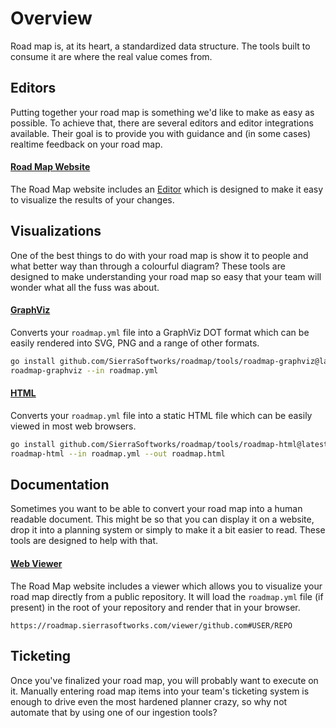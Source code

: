 # Overview
Road map is, at its heart, a standardized data structure. The tools built to consume it are
where the real value comes from.

## Editors
Putting together your road map is something we'd like to make as easy as possible. To achieve
that, there are several editors and editor integrations available. Their goal is to provide
you with guidance and (in some cases) realtime feedback on your road map.

#### [Road Map Website](/tools/editors/web-editor/README.md)
The Road Map website includes an [Editor](/editor/README.md) which is designed to make 
it easy to visualize the results of your changes.

## Visualizations
One of the best things to do with your road map is show it to people and what better way than
through a colourful diagram? These tools are designed to make understanding your road map so
easy that your team will wonder what all the fuss was about.

#### [GraphViz](/tools/visualizations/graphviz/README.md)
Converts your `roadmap.yml` file into a GraphViz DOT format which can be easily rendered into
SVG, PNG and a range of other formats.

```sh
go install github.com/SierraSoftworks/roadmap/tools/roadmap-graphviz@latest
roadmap-graphviz --in roadmap.yml
```

#### [HTML](/tools/visualizations/html/README.md)
Converts your `roadmap.yml` file into a static HTML file which can be easily viewed in most
web browsers.

```sh
go install github.com/SierraSoftworks/roadmap/tools/roadmap-html@latest
roadmap-html --in roadmap.yml --out roadmap.html
```

## Documentation
Sometimes you want to be able to convert your road map into a human readable document. This might
be so that you can display it on a website, drop it into a planning system or simply to make it a
bit easier to read. These tools are designed to help with that.

#### [Web Viewer](/tools/website/README.md)
The Road Map website includes a viewer which allows you to visualize your road map directly
from a public repository. It will load the `roadmap.yml` file (if present) in the root of
your repository and render that in your browser.

```
https://roadmap.sierrasoftworks.com/viewer/github.com#USER/REPO
```

## Ticketing
Once you've finalized your road map, you will probably want to execute on it. Manually entering
road map items into your team's ticketing system is enough to drive even the most hardened planner
crazy, so why not automate that by using one of our ingestion tools?
